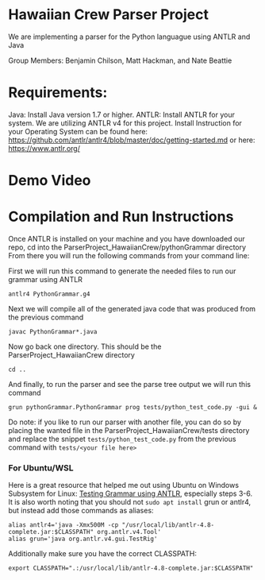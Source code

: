 # Hawaiian Crew Parser Project
We are implementing a parser for the Python languague using ANTLR and Java

Group Members: Benjamin Chilson, Matt Hackman, and Nate Beattie

# Requirements:
Java:
    Install Java version 1.7 or higher.
ANTLR:
    Install ANTLR for your system. We are utilizing ANTLR v4 for this project.
    Install Instruction for your Operating System can be found here: https://github.com/antlr/antlr4/blob/master/doc/getting-started.md
    or here: https://www.antlr.org/

# Demo Video


# Compilation and Run Instructions
Once ANTLR is installed on your machine and you have downloaded our repo, cd into the ParserProject_HawaiianCrew/pythonGrammar directory
From there you will run the following commands from your command line:

First we will run this command to generate the needed files to run our grammar using ANTLR
```
antlr4 PythonGrammar.g4
```
Next we will compile all of the generated java code that was produced from the previous command
```
javac PythonGrammar*.java
```
Now go back one directory. This should be the ParserProject_HawaiianCrew directory
```
cd ..
```
And finally, to run the parser and see the parse tree output we will run this command
```
grun pythonGrammar.PythonGrammar prog tests/python_test_code.py -gui &
```
Do note: if you like to run our parser with another file, you can do so by placing the wanted file in the ParserProject_HawaiianCrew/tests directory and replace the snippet ```tests/python_test_code.py``` from the previous command with ```tests/<your file here>```

### For Ubuntu/WSL
Here is a great resource that helped me out using Ubuntu on Windows Subsystem for Linux: [Testing Grammar using ANTLR](https://blog.knoldus.com/testing-grammar-using-antlr4-testrig-grun/), especially steps 3-6. It is also worth noting that you should not `sudo apt install` grun or antlr4, but instead add those commands as aliases:
```
alias antlr4='java -Xmx500M -cp "/usr/local/lib/antlr-4.8-complete.jar:$CLASSPATH" org.antlr.v4.Tool'
alias grun='java org.antlr.v4.gui.TestRig' 
```
 
 Additionally make sure you have the correct CLASSPATH:
 ```
 export CLASSPATH=".:/usr/local/lib/antlr-4.8-complete.jar:$CLASSPATH"
 ```
